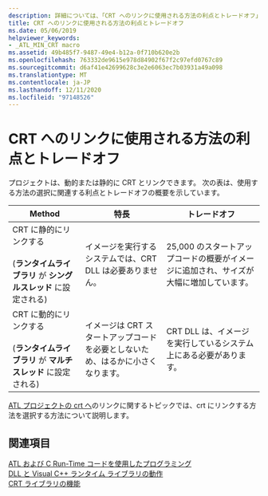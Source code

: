 ```yaml
---
description: 詳細については、「CRT へのリンクに使用される方法の利点とトレードオフ」を参照してください。
title: CRT へのリンクに使用される方法の利点とトレードオフ
ms.date: 05/06/2019
helpviewer_keywords:
- _ATL_MIN_CRT macro
ms.assetid: 49b485f7-9487-49e4-b12a-0f710b620e2b
ms.openlocfilehash: 763332de9615e978d84902f67f2c97efd0767c89
ms.sourcegitcommit: d6af41e42699628c3e2e6063ec7b03931a49a098
ms.translationtype: MT
ms.contentlocale: ja-JP
ms.lasthandoff: 12/11/2020
ms.locfileid: "97148526"
---
```

# <a name="benefits-and-tradeoffs-of-the-method-used-to-link-to-the-crt"></a>CRT へのリンクに使用される方法の利点とトレードオフ

プロジェクトは、動的または静的に CRT とリンクできます。 次の表は、使用する方法の選択に関連する利点とトレードオフの概要を示しています。

|Method|特長|トレードオフ|
|------------|-------------|--------------|
|CRT に静的にリンクする<br /><br /> (**ランタイムライブラリ** が **シングルスレッド** に設定される)|イメージを実行するシステムでは、CRT DLL は必要ありません。|25,000 のスタートアップコードの概要がイメージに追加され、サイズが大幅に増加しています。|
|CRT に動的にリンクする<br /><br /> (**ランタイムライブラリ** が **マルチスレッド** に設定される)|イメージは CRT スタートアップコードを必要としないため、はるかに小さくなります。|CRT DLL は、イメージを実行しているシステム上にある必要があります。|

[ATL プロジェクトの crt へ](../atl/linking-to-the-crt-in-your-atl-project.md)のリンクに関するトピックでは、crt にリンクする方法を選択する方法について説明します。

## <a name="see-also"></a>関連項目

[ATL および C Run-Time コードを使用したプログラミング](../atl/programming-with-atl-and-c-run-time-code.md)<br/>
[DLL と Visual C++ ランタイム ライブラリの動作](../build/run-time-library-behavior.md)<br/>
[CRT ライブラリの機能](../c-runtime-library/crt-library-features.md)
